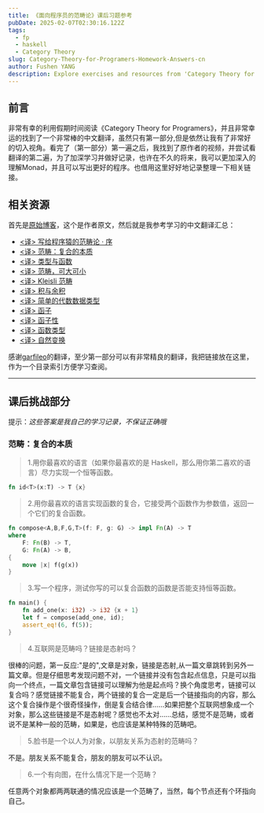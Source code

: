 ```yaml
---
title: 《面向程序员的范畴论》课后习题参考
pubDate: 2025-02-07T02:30:16.122Z
tags:
  - fp
  - haskell
  - Category Theory
slug: Category-Theory-for-Programers-Homework-Answers-cn
author: Fushen YANG
description: Explore exercises and resources from 'Category Theory for Programmers' to deepen your understanding of programming concepts and Monad.
---
```


## 前言

非常有幸的利用假期时间阅读《Category Theory for Programers》，并且非常幸运的找到了一个非常棒的中文翻译，虽然只有第一部分,但是依然让我有了非常好的切入视角。看完了（第一部分）第一遍之后，我找到了原作者的视频，并尝试看翻译的第二遍，为了加深学习并做好记录，也许在不久的将来，我可以更加深入的理解Monad，并且可以写出更好的程序。也借用这里好好地记录整理一下相关链接。

## 相关资源

首先是[原始博客](https://bartoszmilewski.com/2014/10/28/category-theory-for-programmers-the-preface/)，这个是作者原文，然后就是我参考学习的中文翻译汇总：

- [<译> 写给程序猿的范畴论 · 序](https://segmentfault.com/a/1190000003882331)
- [<译> 范畴：复合的本质](https://segmentfault.com/a/1190000003883257)
- [<译> 类型与函数](https://segmentfault.com/a/1190000003888544)
- [<译> 范畴，可大可小](https://segmentfault.com/a/1190000003894116)
- [<译> Kleisli 范畴](https://segmentfault.com/a/1190000003898795)
- [<译> 积与余积](https://segmentfault.com/a/1190000003913079)
- [<译> 简单的代数数据类型](https://segmentfault.com/a/1190000003943687)
- [<译> 函子](https://segmentfault.com/a/1190000003954370)
- [<译> 函子性](https://segmentfault.com/a/1190000003993662)
- [<译> 函数类型](https://segmentfault.com/a/1190000004631638)
- [<译> 自然变换](https://segmentfault.com/a/1190000012381561)

感谢[garfileo](https://segmentfault.com/u/garfileo)的翻译，至少第一部分可以有非常精良的翻译，我把链接放在这里，作为一个目录索引方便学习查阅。

---

## 课后挑战部分

提示：*这些答案是我自己的学习记录，不保证正确哦*

### 范畴：复合的本质

>1.用你最喜欢的语言（如果你最喜欢的是 Haskell，那么用你第二喜欢的语言）尽力实现一个恒等函数。

```Rust
fn id<T>(x:T) -> T {x}
```

>2.用你最喜欢的语言实现函数的复合，它接受两个函数作为参数值，返回一个它们的复合函数。

```Rust
fn compose<A,B,F,G,T>(f: F, g: G) -> impl Fn(A) -> T
where
    F: Fn(B) -> T,
    G: Fn(A) -> B,
{
    move |x| f(g(x))
}
```

>3.写一个程序，测试你写的可以复合函数的函数是否能支持恒等函数。

```Rust
fn main() {
    fn add_one(x: i32) -> i32 {x + 1}
    let f = compose(add_one, id);
    assert_eq!(6, f(5));
}
```

>4.互联网是范畴吗？链接是态射吗？

很棒的问题，第一反应:"是的",文章是对象，链接是态射,从一篇文章跳转到另外一篇文章。但是仔细思考发现问题不对，一个链接并没有包含起点信息，只是可以指向一个终点，一篇文章包含链接可以理解为他是起点吗？换个角度思考，链接可以复合吗？感觉链接不能复合，两个链接的复合一定是后一个链接指向的内容，那么这个复合操作是个很奇怪操作，倒是复合结合律……如果把整个互联网想象成一个对象，那么这些链接是不是态射呢？感觉也不太对……总结，感觉不是范畴，或者说不是某种一般的范畴，如果是，也应该是某种特殊的范畴吧。

>5.脸书是一个以人为对象，以朋友关系为态射的范畴吗？

不是。朋友关系不能复合，朋友的朋友可以不认识。

>6.一个有向图，在什么情况下是一个范畴？

任意两个对象都两两联通的情况应该是一个范畴了，当然，每个节点还有个环指向自己。
